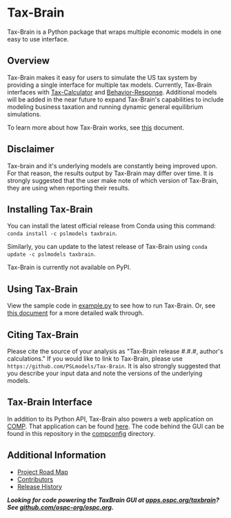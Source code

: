 # Tax-Brain

Tax-Brain is a Python package that wraps multiple economic models in one easy
to use interface.

## Overview

Tax-Brain makes it easy for users to simulate the US tax system by providing a
single interface for multiple tax models. Currently, Tax-Brain interfaces with
[Tax-Calculator](https://github.com/PSLmodels/Tax-Calculator) and
[Behavior-Response](https://github.com/PSLmodels/Behavioral-Responses).
Additional models will be added in the near future to expand Tax-Brain's
capabilities to include modeling business taxation and running dynamic
general equilibrium simulations.

To learn more about how Tax-Brain works, see [this](https://github.com/PSLmodels/Tax-Brain/blob/master/DOC.md)
document.

## Disclaimer

Tax-brain and it's underlying models are constantly being improved upon. For
that reason, the results output by Tax-Brain may differ over time. It is
strongly suggested that the user make note of which version of Tax-Brain,
they are using when reporting their results.

## Installing Tax-Brain

You can install the latest official release from Conda using this command:
`conda install -c pslmodels taxbrain`.

Similarly, you can update to the latest release of Tax-Brain using
`conda update -c pslmodels taxbrain`.

Tax-Brain is currently not available on PyPI.

## Using Tax-Brain

View the sample code in [example.py](example.py) to see how to run Tax-Brain.
Or, see [this document](https://github.com/PSLmodels/Tax-Brain/blob/master/USAGE.md)
for a more detailed walk through.

## Citing Tax-Brain

Please cite the source of your analysis as "Tax-Brain release #.#.#, author's
calculations." If you would like to link to Tax-Brain, please use
`https://github.com/PSLmodels/Tax-Brain`. It is also strongly suggested that
you describe your input data and note the versions of the underlying models.

## Tax-Brain Interface

In addition to its Python API, Tax-Brain also powers a web application on
[COMP](https://www.compmodels.com/about/). That application can be found
[here](https://www.compmodels.com/PSLmodels/Tax-Brain/). The code behind the
GUI can be found in this repository in the [compconfig](https://github.com/PSLmodels/Tax-Brain/tree/master/compconfig)
directory.

## Additional Information

* [Project Road Map](https://github.com/PSLmodels/Tax-Brain/blob/master/ROADMAP.md)
* [Contributors](https://github.com/PSLmodels/Tax-Brain/graphs/contributors)
* [Release History](https://github.com/PSLmodels/Tax-Brain/blob/master/RELEASES.md)

***Looking for code powering the TaxBrain GUI at [apps.ospc.org/taxbrain](https://apps.ospc.org/taxbrain)? See [github.com/ospc-org/ospc.org](https://github.com/ospc-org/ospc.org).***
